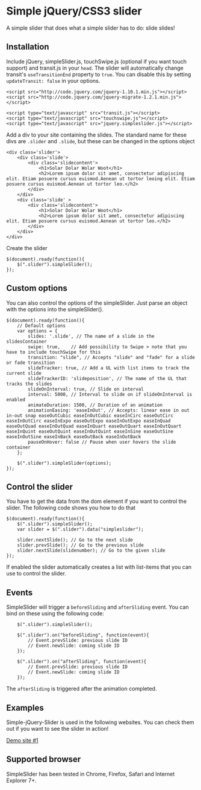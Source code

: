 Simple jQuery/CSS3 slider
=========================

A simple slider that does what a simple slider has to do: slide slides!

Installation
------------

Include jQuery, simpleSlider.js, touchSwipe.js (optional if you want touch support) and transit.js in your `head`. The slider will automatically change transit's `useTransitionEnd` property to `true`. You can disable this by setting `updateTransit: false` in your options.
```code
<script src="http://code.jquery.com/jquery-1.10.1.min.js"></script>
<script src="http://code.jquery.com/jquery-migrate-1.2.1.min.js"></script>

<script type="text/javascript" src="transit.js"></script>
<script type="text/javascript" src="touchswipe.js"></script>
<script type="text/javascript" src="jquery.simpleslider.js"></script>
```

Add a div to your site containing the slides. The standard name for these divs are `.slider` and `.slide`, but these can be changed in the options object
```code
<div class='slider'>
	<div class='slide'>
		<div class='slidecontent'>
			<h1>Solar Dolar Wolar Woot</h1>
			<h2>Lorem ipsum dolor sit amet, consectetur adipiscing elit. Etiam posuere cursus euismod.Aenean ut tortor leoing elit. Etiam posuere cursus euismod.Aenean ut tortor leo.</h2>
		</div>
	</div>
	<div class='slide' >
		<div class='slidecontent'>
			<h1>Solar Dolar Wolar Woot</h1>
			<h2>Lorem ipsum dolor sit amet, consectetur adipiscing elit. Etiam posuere cursus euismod.Aenean ut tortor leo.</h2>
		</div>
	</div>
</div>
```

Create the slider
```code
$(document).ready(function(){
	$(".slider").simpleSlider();
});
```

Custom options
--------------
You can also control the options of the simpleSlider. Just parse an object with the options into the simpleSlider().
```code
$(document).ready(function(){
	// Default options
	var options = {
		slides: '.slide', // The name of a slide in the slidesContainer
		swipe: true,	// Add possibility to Swipe > note that you have to include touchSwipe for this
		transition: "slide", // Accepts "slide" and "fade" for a slide or fade transition
		slideTracker: true, // Add a UL with list items to track the current slide
		slideTrackerID: 'slideposition', // The name of the UL that tracks the slides
		slideOnInterval: true, // Slide on interval
		interval: 5000, // Interval to slide on if slideOnInterval is enabled
		animateDuration: 1500, // Duration of an animation
		animationEasing: 'easeInOut', // Accepts: linear ease in out in-out snap easeOutCubic easeInOutCubic easeInCirc easeOutCirc easeInOutCirc easeInExpo easeOutExpo easeInOutExpo easeInQuad easeOutQuad easeInOutQuad easeInQuart easeOutQuart easeInOutQuart easeInQuint easeOutQuint easeInOutQuint easeInSine easeOutSine easeInOutSine easeInBack easeOutBack easeInOutBack
		pauseOnHover: false // Pause when user hovers the slide container
	};

	$(".slider").simpleSlider(options);
});
```

Control the slider
--------------
You have to get the data from the dom element if you want to control the slider. The following code shows you how to do that
```code
$(document).ready(function(){
	$(".slider").simpleSlider();
	var slider = $(".slider").data("simpleslider");

	slider.nextSlide(); // Go to the next slide
	slider.prevSlide(); // Go to the previous slide
	slider.nextSlide(slidenumber); // Go to the given slide
});
```

If enabled the slider automatically creates a list with list-items that you can use to control the slider.

Events
------
SimpleSlider will trigger a `beforeSliding` and `afterSliding` event. You can bind on these using the following code:
```code
	$(".slider").simpleSlider();

	$(".slider").on("beforeSliding", function(event){
		// Event.prevSlide: previous slide ID
		// Event.newSlide: coming slide ID
	});

	$(".slider").on("afterSliding", function(event){
		// Event.prevSlide: previous slide ID
		// Event.newSlide: coming slide ID
	});
```
The `afterSliding` is triggered after the animation completed.

Examples
--------
Simple-jQuery-Slider is used in the following websites. You can check them out if you want to see the slider in action!

[Demo site #1](http://simpleslider.bitlabsbeta.nl/)

Supported browser
-----------------
SimpleSlider has been tested in Chrome, Firefox, Safari and Internet Explorer 7+.
